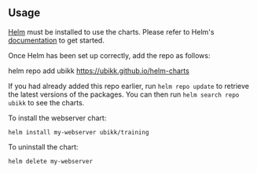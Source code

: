 ## Usage

[Helm](https://helm.sh) must be installed to use the charts.  Please refer to
Helm's [documentation](https://helm.sh/docs) to get started.

Once Helm has been set up correctly, add the repo as follows:

  helm repo add ubikk https://ubikk.github.io/helm-charts

If you had already added this repo earlier, run `helm repo update` to retrieve
the latest versions of the packages.  You can then run `helm search repo
ubikk` to see the charts.

To install the webserver chart:

    helm install my-webserver ubikk/training

To uninstall the chart:

    helm delete my-webserver